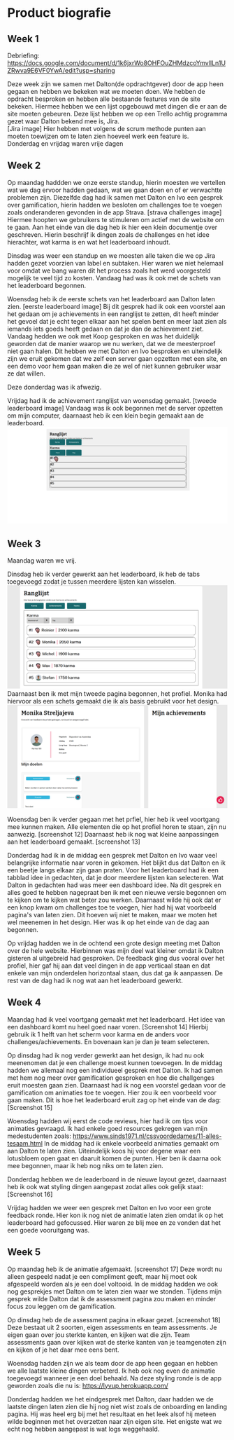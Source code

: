 # Product biografie
## Week 1
Debriefing: https://docs.google.com/document/d/1k6jxrWo8OHFOuZHMdzcoYmvllLn1UZRwva9E6VF0YwA/edit?usp=sharing

Deze week zijn we samen met Dalton(de opdrachtgever) door de app heen gegaan en hebben we bekeken wat we moeten doen. We hebben de opdracht besproken en hebben alle bestaande features van de site bekeken. Hiermee hebben we een lijst opgebouwd met dingen die er aan de site moeten gebeuren. Deze lijst hebben we op een Trello achtig programma gezet waar Dalton bekend mee is, Jira.  
[Jira image]
Hier hebben met volgens de scrum methode punten aan moeten toewijzen om te laten zien hoeveel werk een feature is.  
Donderdag en vrijdag waren vrije dagen

## Week 2
Op maandag haddden we onze eerste standup, hierin moesten we vertellen wat we dag ervoor hadden gedaan, wat we gaan doen en of er verwachtte problemen zijn. Diezelfde dag had ik samen met Dalton en Ivo een gesprek over gamification, hierin hadden we besloten om  challenges toe te voegen zoals onderanderen gevonden in de app Strava. 
[strava challenges image]
Hiermee hoopten we gebruikers te stimuleren om actief met de website om te gaan. 
Aan het einde van die dag heb ik hier een klein documentje over geschreven. Hierin beschrijf ik dingen zoals de challenges en het idee hierachter, wat karma is en wat het leaderboard inhoudt. 

Dinsdag was weer een standup en we moesten alle taken die we op Jira hadden gezet voorzien van label en subtaken. Hier waren we niet helemaal voor omdat we bang waren dit het process zoals het werd voorgesteld mogelijk te veel tijd zo kosten. Vandaag had was ik ook met de schets van het leaderboard begonnen. 

Woensdag heb ik de eerste schets van het leaderboard aan Dalton laten zien.
[eerste leaderboard image]
Bij dit gesprek had ik ook een voorstel aan het gedaan om je achievements in een ranglijst te zetten, dit heeft minder het gevoel dat je echt tegen elkaar aan het spelen bent en meer laat zien als iemands iets goeds heeft gedaan en dat je dan de achievement ziet. 
Vandaag hedden we ook met Koop gesproken en was het duidelijk geworden dat de manier waarop we nu werken, dat we de meesterproef niet gaan halen. Dit hebben we met Dalton en Ivo besproken en uiteindelijk zijn we eruit gekomen dat we zelf een server gaan opzetten met een site, en een demo voor hem gaan maken die ze wel of niet kunnen gebruiker waar ze dat willen. 

Deze donderdag was ik afwezig.

Vrijdag had ik de achievement ranglijst van woensdag gemaakt.
[tweede leaderboard image]
Vandaag was ik ook begonnen met de server opzetten om mijn computer, daarnaast heb ik een klein begin gemaakt aan de leaderboard.  
![image](https://github.com/mordock/meesterproef-1920/blob/master/docs/img/Screenshot_9.png)

## Week 3
Maandag waren we vrij.

Dinsdag heb ik verder gewerkt aan het leaderboard, ik heb de tabs toegevoegd zodat je tussen meerdere lijsten kan wisselen.  
![image](https://github.com/mordock/meesterproef-1920/blob/master/docs/img/Screenshot_10.png)
Daarnaast ben ik met mijn tweede pagina begonnen, het profiel. Monika had hiervoor als een schets gemaakt die ik als basis gebruikt voor het design.  
![image](https://github.com/mordock/meesterproef-1920/blob/master/docs/img/Screenshot_11.png)

Woensdag ben ik verder gegaan met het prfiel, hier heb ik veel voortgang mee kunnen maken. Alle elementen die op het profiel horen te staan, zijn nu aanwezig.
[screenshot 12]
Daarnaast heb ik nog wat kleine aanpassingen aan het leaderboard gemaakt.
[screenshot 13]

Donderdag had ik in de middag een gesprek met Dalton en Ivo waar veel belangrijke informatie naar voren in gekomen. Het blijkt dus dat Dalton en ik een beetje langs elkaar zijn gaan praten. Voor het leaderboard had ik een tabblad idee in gedachten, dat je door meerdere lijsten kan selecteren. Wat Dalton in gedachten had was meer een dashboard idee. Na dit gesprek en alles goed te hebben nagepraat ben ik met een nieuwe versie begonnen om te kijken om te kijken wat beter zou werken. 
Daarnaast wilde hij ook dat er een knop kwam om challenges toe te voegen, hier had hij wat voorbeeld pagina's van laten zien. Dit hoeven wij niet te maken, maar we moten het wel meenemen in het design.
Hier was ik op het einde van de dag aan begonnen.

Op vrijdag hadden we in de ochtend een grote design meeting met Dalton over de hele website. Hierbinnen was mijn deel wat kleiner omdat ik Dalton gisteren al uitgebreid had gesproken. De feedback ging dus vooral over het profiel, hier gaf hij aan dat veel dingen in de app verticaal staan en dat enkele van mijn onderdelen horizontaal staan, dus dat ga ik aanpassen. De rest van de dag had ik nog wat aan het leaderboard gewerkt. 
## Week 4
Maandag had ik veel voortgang gemaakt met het leaderboard. Het idee van een dashboard komt nu heel goed naar voren. 
[Screenshot 14]
Hierbij gebruik ik 1 helft van het scherm voor karma en de anders voor challenges/achievements. En bovenaan kan je dan je team selecteren. 

Op dinsdag had ik nog verder gewerkt aan het design, ik had nu ook meenenomen dat je een challenge moest kunnen toevoegen. In de middag hadden we allemaal nog een individueel gesprek met Dalton. Ik had samen met hem nog meer over gamification gesproken en hoe die challgenges eruit moesten gaan zien. Daarnaast had ik nog een voorstel gedaan voor de gamification om animaties toe te voegen. Hier zou ik een voorbeeld voor gaan maken.
Dit is hoe het leaderboard eruit zag op het einde van de dag:
[Screenshot 15]

Woensdag hadden wij eerst de code reviews, hier had ik om tips voor animaties gevraagd. Ik had enkele goed resources gekregen van mijn medestudenten zoals:
https://www.sinds1971.nl/cssvoordedames/11-alles-tesaam.html
In de middag had ik enkele voorbeeld animaties gemaakt om aan Dalton te laten zien. Uiteindelijk koos hij voor degene waar een lotusbloem open gaat en daaruit komen de punten. Hier ben ik daarna ook mee begonnen, maar ik heb nog niks om te laten zien. 

Donderdag hebben we de leaderboard in de nieuwe layout gezet, daarnaast heb ik ook wat styling dingen aangepast zodat alles ook gelijk staat:
[Screenshot 16]

Vrijdag hadden we weer een gesprek met Dalton en Ivo voor een grote feedback ronde. Hier kon ik nog niet de animatie laten zien omdat ik op het leaderboard had gefocussed. Hier waren ze blij mee en ze vonden dat het een goede vooruitgang was. 

## Week 5
Op maandag heb ik de animatie afgemaakt. 
[screenshot 17]
Deze wordt nu alleen gespeeld nadat je een compliment geeft, maar hij moet ook afgespeeld worden als je een doel voltooid. 
In de middag hadden we ook nog gesprekjes met Dalton om te laten zien waar we stonden. Tijdens mijn gesprek wilde Dalton dat ik de assessment pagina zou maken en minder focus zou leggen om de gamification. 

Op dinsdag heb de de assessment pagina in elkaar gezet.
[screenshot 18]
Deze bestaat uit 2 soorten, eigen assessments en team assessments. Je eigen gaan over jou sterkte kanten, en kijken wat die zijn. Team assessments gaan over kijken wat de sterke kanten van je teamgenoten zijn en kijken of je het daar mee eens bent.

Woensdag hadden zijn we als team door de app heen gegaan en hebben we alle laatste kleine dingen verbeterd. Ik heb ook nog even de animatie toegevoegd wanneer je een doel behaald. 
Na deze styling ronde is de app geworden zoals die nu is: https://lyvup.herokuapp.com/

Donderdag hadden we het eindgesprek met Dalton, daar hadden we de laatste dingen laten zien die hij nog niet wist zoals de onboarding en landing pagina. Hij was heel erg bij met het resultaat en het leek alsof hij meteen wilde beginnen met het overzetten naar zijn eigen site. 
Het enigste wat we echt nog hebben aangepast is wat logs weggehaald. 
